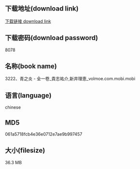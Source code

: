 ## 下载地址(download link)
[下载链接 download link](https://voluble-croquembouche-d321dc.netlify.app/?s=3222%E3%80%81%E9%9D%92%E4%B9%8B%E7%82%8E+-+%E5%85%A8%E4%B8%80%E5%8D%B7_%E8%B2%B4%E5%BF%97%E7%A5%90%E4%BB%8B%2C%E6%96%B0%E4%BA%95%E7%90%86%E6%81%B5_volmoe.com.mobi)

## 下载密码(download password)
8078

## 名称(book name)
3222、青之炎 - 全一卷_貴志祐介,新井理恵_volmoe.com.mobi.mobi

## 语言(language)
chinese

## MD5
061a5718fcb4e36e0712e7ae9b997457

## 大小(filesize)
36.3 MB
